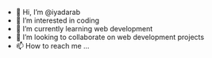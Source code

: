 - 👋 Hi, I’m @iyadarab
- 👀 I’m interested in coding
- 🌱 I’m currently learning web development
- 💞️ I’m looking to collaborate on web development projects
- 📫 How to reach me ...

<!---
iyadarab/iyadarab is a ✨ special ✨ repository because its `README.md` (this file) appears on your GitHub profile.
You can click the Preview link to take a look at your changes.
--->
